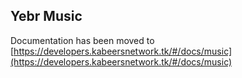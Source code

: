 ## Yebr Music
Documentation has been moved to [https://developers.kabeersnetwork.tk/#/docs/music](https://developers.kabeersnetwork.tk/#/docs/music)
